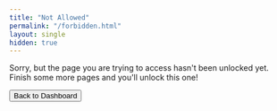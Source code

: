 ```yaml
---
title: "Not Allowed"
permalink: "/forbidden.html"
layout: single
hidden: true
---
```


Sorry, but the page you are trying to access hasn't been unlocked yet. Finish some more pages and you'll unlock this one!

<button class="btn btn--info btn--large" id="btn" type="button" onclick="/dashboard.html"><i class="fas fa-home"></i> Back to Dashboard</button>
